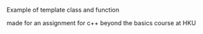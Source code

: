Example of template class and function

made for an assignment for c++ beyond the basics course at HKU
